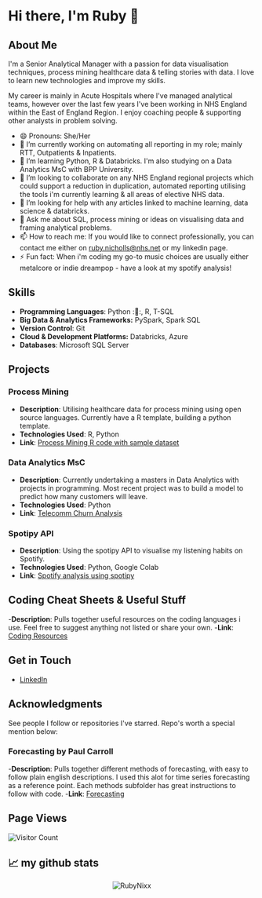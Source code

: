 <!--
**RubyNixx/RubyNixx** is a ✨ _special_ ✨ repository because its `README.md` (this file) appears on your GitHub profile.
-->
# Hi there, I'm Ruby 👋

## About Me

I'm a Senior Analytical Manager with a passion for data visualisation techniques, process mining healthcare data & telling stories with data. I love to learn new technologies and improve my skills.

My career is mainly in Acute Hospitals where I've managed analytical teams, however over the last few years I've been working in NHS England within the East of England Region. I enjoy coaching people & supporting other analysts in problem solving.

- 😄 Pronouns: She/Her
- 🔭 I’m currently working on automating all reporting in my role; mainly RTT, Outpatients & Inpatients.
- 🌱 I’m learning Python, R & Databricks. I'm also studying on a Data Analytics MsC with BPP University.
- 👯 I’m looking to collaborate on any NHS England regional projects which could support a reduction in duplication, automated reporting utilising the tools i'm currently learning & all areas of elective NHS data.
- 🤔 I’m looking for help with any articles linked to machine learning, data science & databricks.
- 💬 Ask me about SQL, process mining or ideas on visualising data and framing analytical problems.
- 📫 How to reach me: If you would like to connect professionally, you can contact me either on ruby.nicholls@nhs.net or my linkedin page.
- ⚡ Fun fact: When i'm coding my go-to music choices are usually either metalcore or indie dreampop - have a look at my spotify analysis!

## Skills

- **Programming Languages**: Python ::snake::, R, T-SQL
- **Big Data & Analytics Frameworks:** PySpark, Spark SQL
- **Version Control**: Git
- **Cloud & Development Platforms:** Databricks, Azure
- **Databases**: Microsoft SQL Server

## Projects

### Process Mining
- **Description**: Utilising healthcare data for process mining using open source languages. Currently have a R template, building a python template.
- **Technologies Used**: R, Python
- **Link**: [Process Mining R code with sample dataset](https://github.com/RubyNixx/Process_Mining_R_Healthcare)

### Data Analytics MsC
- **Description**: Currently undertaking a masters in Data Analytics with projects in programming. Most recent project was to build a model to predict how many customers will leave.
- **Technologies Used**: Python
- **Link**: [Telecomm Churn Analysis](https://github.com/RubyNixx/BPP_Telecomm_Churn)

### Spotipy API
- **Description**: Using the spotipy API to visualise my listening habits on Spotify.
- **Technologies Used**: Python, Google Colab
- **Link**: [Spotify analysis using spotipy](https://github.com/RubyNixx/spotify_analysis_using_spotipy)

## Coding Cheat Sheets & Useful Stuff
-**Description**: Pulls together useful resources on the coding languages i use. Feel free to suggest anything not listed or share your own.
-**Link**: [Coding Resources](https://github.com/RubyNixx/coding_resources)

## Get in Touch

- [LinkedIn](https://www.linkedin.com/in/rubynix/)

## Acknowledgments

See people I follow or repositories I've starred. Repo's worth a special mention below:

### Forecasting by Paul Carroll
-**Description**: Pulls together different methods of forecasting, with easy to follow plain english descriptions. I used this alot for time series forecasting as a reference point. Each methods subfolder has great instructions to follow with code.
-**Link**: [Forecasting](https://github.com/pauldcarroll/Forecasting.git)

## Page Views

![Visitor Count](https://profile-counter.glitch.me/{RubyNixx}/count.svg)

## 📈 my github stats

<p align="center"> <img src="https://github-readme-stats.vercel.app/api?username=RubyNixx&show_icons=true&theme=gotham" alt="RubyNixx" />
